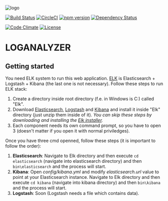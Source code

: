 ![logo](http://i67.tinypic.com/5ceg5l.png)

[![Build Status](https://travis-ci.org/cvazquezlos/LOGANALYZER.svg?branch=master)](https://travis-ci.org/cvazquezlos/LOGANALYZER)
[![CircleCI](https://circleci.com/gh/cvazquezlos/LOGANALYZER.svg?style=shield)](https://circleci.com/gh/cvazquezlos/LOGANALYZER)
[![npm version](https://badge.fury.io/js/%40angular%2Fcore.svg)](https://badge.fury.io/js/%40angular%2Fcore)
[![Dependency Status](https://dependencyci.com/github/cvazquezlos/LOGANALYZER/badge)](https://dependencyci.com/github/cvazquezlos/LOGANALYZER)

[![Code Climate](https://codeclimate.com/github/cvazquezlos/LOGANALYZER.png)](https://codeclimate.com/github/cvazquezlos/LOGANALYZER)
[![License](https://img.shields.io/badge/License-Apache%202.0-blue.svg)](https://opensource.org/licenses/Apache-2.0)

# LOGANALYZER

## Getting started
You need ELK system to run this web application. [ELK](https://www.elastic.co/blog/getting-started-with-elk) is Elasticsearch + Logstash + Kibana (the last one is not necessary). Follow these steps to run ELK stack:
1. Create a directory inside root directory (f.e. in Windows is C:) called "Elk".
2. Download [Elasticsearch](https://www.elastic.co/downloads/elasticsearch), [Logstash](https://www.elastic.co/downloads/logstash) and [Kibana](https://www.elastic.co/downloads/kibana) and install it inside "Elk" directory (just unzip them inside of it). *You can skip these steps by downloading and installing the [Elk installer](https://github.com/gigi81/elk-windows-installer).*
3. Each component needs its own command prompt, so you have to open 3 (doesn't matter if you open it with normal priviledges).

Once you have three cmd openned, follow these steps (it is important to follow the order):
1. **Elasticsearch**: Navigate to Elk directory and then execute `cd elasticsearch` (navigate into elasticsearch directory) and then `bin\elasticsearch` and the process will start.
2. **Kibana**: Open *config/kibana.yml* and modify *elasticsearch.url* value to point at your Elasticsearch instance. Navigate to Elk directory and then execute `cd kibana` (navigate into kibana directory) and then `bin\kibana` and the process will start.
3. **Logstash**: Soon (Logstash needs a file which contains data).
